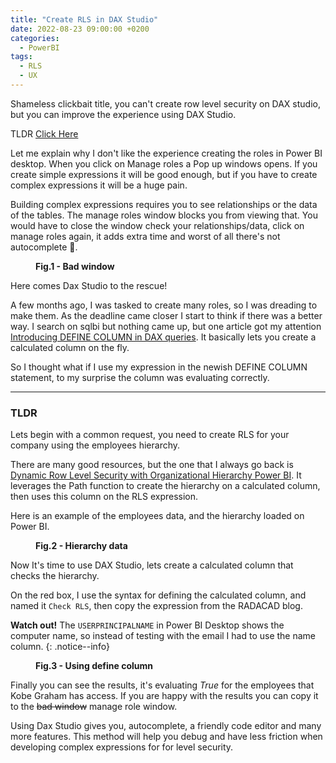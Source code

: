 ```yaml
---
title: "Create RLS in DAX Studio"
date: 2022-08-23 09:00:00 +0200
categories:
  - PowerBI
tags:
  - RLS
  - UX
---
```


Shameless clickbait title, you can't create row level security on DAX studio, but you can improve the experience using DAX Studio.

TLDR [Click Here](#TLDR)

Let me explain why I don't like the experience creating the roles in Power BI desktop. When you click on Manage roles a Pop up windows opens.
If you create simple expressions it will be good enough, but if you have to create complex expressions it will be a huge pain.

Building complex expressions requires you to see relationships or the data of the tables. The manage roles window blocks you from viewing that. You would have to close the window check your relationships/data, click on manage roles again, it adds extra time and worst of all there's not autocomplete 🤬.

<figure> 
<a href="{{ site.url }}{{ site.baseurl }}/assets/images/manage-roles-window.jpg">
<img src="{{ site.url }}{{ site.baseurl }}/assets/images/manage-roles-window.jpg" alt="">
</a>

<figcaption><b>Fig.1 - Bad window</b></figcaption>

</figure>

Here comes Dax Studio to the rescue!

A few months ago, I was tasked to create many roles, so I was dreading to make them. As the deadline came closer I start to think if there was a better way. I search on sqlbi but nothing came up, but one article got my attention [Introducing DEFINE COLUMN in DAX queries](https://www.sqlbi.com/articles/introducing-define-column-in-dax-queries/ "Introducing DEFINE COLUMN in DAX queries"). It basically lets you create a calculated column on the fly.

So I thought what if I use my expression in the newish DEFINE COLUMN statement, to my surprise the column was evaluating correctly.

---

### <a name="TLDR"></a>TLDR

Lets begin with a common request, you need to create RLS for your company using the employees hierarchy.

There are many good resources, but the one that I always go back is [Dynamic Row Level Security with Organizational Hierarchy Power BI](https://radacad.com/dynamic-row-level-security-with-organizational-hierarchy-power-bi "Dynamic Row Level Security with Organizational Hierarchy Power BI").
It leverages the Path function to create the hierarchy on a calculated column, then uses this column on the RLS expression.

Here is an example of the employees data, and the hierarchy loaded on Power BI.

<figure> 
<a href="{{ site.url }}{{ site.baseurl }}/assets/images/hierarchy-data.jpg">
<img src="{{ site.url }}{{ site.baseurl }}/assets/images/hierarchy-data.jpg" alt="">
</a>
<figcaption>
<b>Fig.2 - Hierarchy data</b>
</figcaption>
</figure>

Now It's time to use DAX Studio, lets create a calculated column that checks the hierarchy.

On the red box, I use the syntax for defining the calculated column, and named it `Check RLS`, then copy the expression from the RADACAD blog.

**Watch out!** The `USERPRINCIPALNAME` in Power BI Desktop shows the computer name, so instead of testing with the email I had to use the name column.
{: .notice--info}

<figure> 
<a href="{{ site.url }}{{ site.baseurl }}/assets/images/using-define-column.jpg">
<img src="{{ site.url }}{{ site.baseurl }}/assets/images/using-define-column.jpg" alt="">
</a>
<figcaption><b>Fig.3 - Using define column</b></figcaption>

</figure>

Finally you can see the results, it's evaluating _True_ for the employees that Kobe Graham has access. If you are happy with the results you can copy it to the <strike>bad window</strike> manage role window.

Using Dax Studio gives you, autocomplete, a friendly code editor and many more features. This method will help you debug and have less friction when developing complex expressions for for level security.
